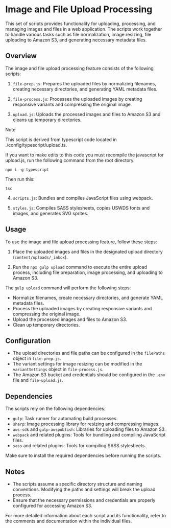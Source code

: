 # Image and File Upload Processing

This set of scripts provides functionality for uploading, processing, and managing images and files in a web application. The scripts work together to handle various tasks such as file normalization, image resizing, file uploading to Amazon S3, and generating necessary metadata files.

## Overview

The image and file upload processing feature consists of the following scripts:

1. `file-prep.js`: Prepares the uploaded files by normalizing filenames, creating necessary directories, and generating YAML metadata files.

2. `file-process.js`: Processes the uploaded images by creating responsive variants and compressing the original image.

3. `upload.js`: Uploads the processed images and files to Amazon S3 and cleans up temporary directories.
> [!NOTE]
> This script is derived from typescript code located in ./config/typescript/upload.ts. 

If you want to make edits to this code you must recompile the javascript for upload.js, run the following command from the root directory.

```shell
npm i -g typescript
```  

Then run this: 
```
tsc 
```

4. `scripts.js`: Bundles and compiles JavaScript files using webpack.

5. `styles.js`: Compiles SASS stylesheets, copies USWDS fonts and images, and generates SVG sprites.

## Usage

To use the image and file upload processing feature, follow these steps:

1. Place the uploaded images and files in the designated upload directory (`content/uploads/_inbox`).

2. Run the `npx gulp upload` command to execute the entire upload process, including file preparation, image processing, and uploading to Amazon S3.

The `gulp upload` command will perform the following steps:
- Normalize filenames, create necessary directories, and generate YAML metadata files.
- Process the uploaded images by creating responsive variants and compressing the original image.
- Upload the processed images and files to Amazon S3.
- Clean up temporary directories.

## Configuration

- The upload directories and file paths can be configured in the `filePaths` object in `file-prep.js`.
- The variant settings for image resizing can be modified in the `variantSettings` object in `file-process.js`.
- The Amazon S3 bucket and credentials should be configured in the `.env` file and `file-upload.js`.

## Dependencies

The scripts rely on the following dependencies:

- `gulp`: Task runner for automating build processes.
- `sharp`: Image processing library for resizing and compressing images.
- `aws-sdk` and `gulp-awspublish`: Libraries for uploading files to Amazon S3.
- `webpack` and related plugins: Tools for bundling and compiling JavaScript files.
- `sass` and related plugins: Tools for compiling SASS stylesheets.

Make sure to install the required dependencies before running the scripts.

## Notes

- The scripts assume a specific directory structure and naming conventions. Modifying the paths and settings will break the upload process.
- Ensure that the necessary permissions and credentials are properly configured for accessing Amazon S3.

For more detailed information about each script and its functionality, refer to the comments and documentation within the individual files.